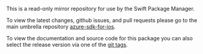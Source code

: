 This is a read-only mirror repository for use by the Swift Package Manager.

To view the latest changes, github issues, and pull requests please go to the main umbrella repository [azure-sdk-for-ios](https://github.com/Azure/azure-sdk-for-ios).

To view the documentation and source code for this package you can also select the release version via one of the [git tags](#mirror_repo_url/tags).